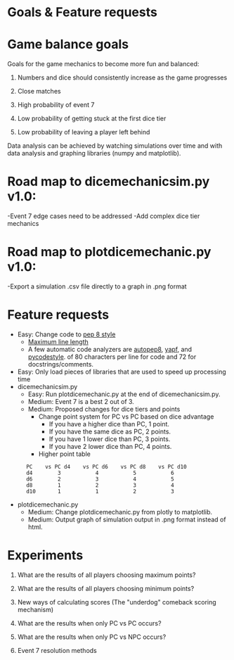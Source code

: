 # Goals & Feature requests

# Game balance goals
Goals for the game mechanics to become more fun and balanced:

1) Numbers and dice should consistently increase as the game progresses

2) Close matches

3) High probability of event 7

4) Low probability of getting stuck at the first dice tier

5) Low probability of leaving a player left behind

Data analysis can be achieved by watching simulations over time and with data
analysis and graphing libraries (numpy and matplotlib).

# Road map to dicemechanicsim.py v1.0:
-Event 7 edge cases need to be addressed
-Add complex dice tier mechanics

# Road map to plotdicemechanic.py v1.0:
-Export a simulation .csv file directly to a graph in .png format

# Feature requests
- Easy: Change code to [pep 8 style](https://www.python.org/dev/peps/pep-0008)
  - [Maximum line length](https://www.python.org/dev/peps/pep-0008/#maximum-line-length)
  - A few automatic code analyzers are [autopep8](https://github.com/hhatto/autopep8),
  [yapf](https://github.com/google/yapf), and
  [pycodestyle](https://github.com/PyCQA/pycodestyle).
  of 80 characters per line for code and 72 for docstrings/comments.
- Easy: Only load pieces of libraries that are used to speed up processing time
- dicemechanicsim.py
  - Easy: Run plotdicemechanic.py at the end of dicemechanicsim.py.
  - Medium: Event 7 is a best 2 out of 3.
  - Medium: Proposed changes for dice tiers and points
    - Change point system for PC vs PC based on dice advantage
      - If you have a higher dice than PC, 1 point.
      - If you have the same dice as PC, 2 points.
      - If you have 1 lower dice than PC, 3 points.
      - If you have 2 lower dice than PC, 4 points.
    - Higher point table
```
      PC    vs PC d4    vs PC d6    vs PC d8    vs PC d10
      d4        3           4           5           6
      d6        2           3           4           5
      d8        1           2           3           4
      d10       1           1           2           3
```
- plotdicemechanic.py
  - Medium: Change plotdicemechanic.py from plotly to matplotlib.
  - Medium: Output graph of simulation output in .png format instead of html.

# Experiments

1) What are the results of all players choosing maximum points?

2) What are the results of all players choosing minimum points?

3) New ways of calculating scores (The "underdog" comeback scoring mechanism)

4) What are the results when only PC vs PC occurs?

5) What are the results when only PC vs NPC occurs?

6) Event 7 resolution methods

